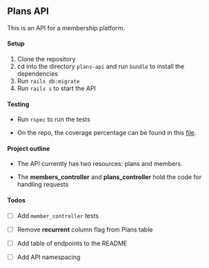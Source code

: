 ## Plans API

This is an API for a membership platform. 

#### Setup
  1. Clone the repository
  2. cd into the directory `plans-api` and run `bundle` to install the dependencies
  3. Run `rails db:migrate`
  4. Run `rails s` to start the API

#### Testing
- Run `rspec` to run the tests

- On the repo, the coverage percentage can be found in this [file](https://github.com/briankabiro/plans-api/blob/master/coverage/.last_run.json).

#### Project outline
- The API currently has two resources: plans and members.
  
- The **members_controller** and **plans_controller** hold the code for handling requests


#### Todos
 - [ ] Add `member_controller` tests
 - [ ] Remove **recurrent** column flag from Plans table

 - [ ] Add table of endpoints to the README

 - [ ] Add API namespacing

